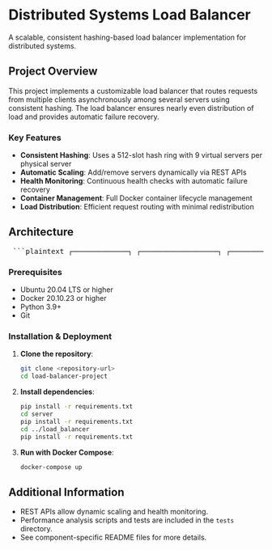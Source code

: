 # Distributed Systems Load Balancer

A scalable, consistent hashing-based load balancer implementation for distributed systems.

## Project Overview

This project implements a customizable load balancer that routes requests from multiple clients asynchronously among several servers using consistent hashing. The load balancer ensures nearly even distribution of load and provides automatic failure recovery.

### Key Features

- **Consistent Hashing**: Uses a 512-slot hash ring with 9 virtual servers per physical server
- **Automatic Scaling**: Add/remove servers dynamically via REST APIs
- **Health Monitoring**: Continuous health checks with automatic failure recovery
- **Container Management**: Full Docker container lifecycle management
- **Load Distribution**: Efficient request routing with minimal redistribution

## Architecture
<pre> ```plaintext ┌─────────────┐ ┌──────────────────┐ ┌─────────────┐ │ Client 1 │──▶│ │◀──│ Server 1 │ └─────────────┘ │ Load Balancer │ └─────────────┘ ┌─────────────┐ │ (Port 5000) │ ┌─────────────┐ │ Client 2 │──▶│ - Consistent │◀──│ Server 2 │ └─────────────┘ │ Hashing │ └─────────────┘ ┌─────────────┐ │ - Health Check │ ┌─────────────┐ │ Client N │──▶│ - Auto Recovery │◀──│ Server N │ └─────────────┘ └──────────────────┘ └─────────────┘ ``` </pre>

### Prerequisites

- Ubuntu 20.04 LTS or higher
- Docker 20.10.23 or higher  
- Python 3.9+
- Git

### Installation & Deployment

1. **Clone the repository**:
   ```bash
   git clone <repository-url>
   cd load-balancer-project
   ```

2. **Install dependencies**:
   ```bash
   pip install -r requirements.txt
   cd server
   pip install -r requirements.txt
   cd ../load_balancer
   pip install -r requirements.txt
   ```

3. **Run with Docker Compose**:
   ```bash
   docker-compose up
   ```

## Additional Information

- REST APIs allow dynamic scaling and health monitoring.
- Performance analysis scripts and tests are included in the `tests` directory.
- See component-specific README files for more details.
